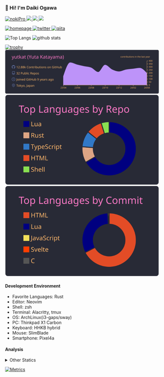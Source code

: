 ### 👋 Hi! I'm Daiki Ogawa

<p align="left"> 
  <a href="https://github.com/nokiPro/nokiPro/">
    <img src="https://komarev.com/ghpvc/?username=nokiPro" alt="nokiPro" />
  </a>
  <a href="http://twitter.com/_nokiPro">
    <img height="20" src="https://img.shields.io/twitter/follow/_nokiPro?label=Twitter&logo=twitter&style=flat" />
  </a>
  <a href="https://github.com/nokiPro">
    <img height="20" src="https://img.shields.io/github/followers/nokiPro?label=follow&logo=github&style=flat" />
  </a>
  <a href="http://qiita.com/nokiPro">
    <img height="20" src="https://qiita-badge.apiapi.app/s/nokiPro/posts.svg" />
  </a>
</p>

<p align="left"> 
  <a href="https://nokiPro.github.io/">
    <img alt="homepage" width="30px" src="https://image.flaticon.com/icons/svg/565/565527.svg" />
  </a>
  <a href="https://twitter.com/_nokiPro">
    <img alt="twitter" width="30px" src="https://image.flaticon.com/icons/svg/123/123728.svg" />
  </a>
  <a href="https://qiita.com/nokiPro">
    <img alt="qiita" width="30px" src="https://simpleicons.org/icons/qiita.svg" />
  </a>
</p>
<p align="left"> 
  <img alt="Top Langs" height="150px" src="https://github-readme-stats.vercel.app/api/top-langs/?username=nokiPro&layout=compact&count_private=true&show_icons=true&show_icons=true&theme=default" />
  <img alt="github stats" height="150px" src="https://github-readme-stats.vercel.app/api?username=nokiPro&count_private=true&show_icons=true&show_icons=true&theme=default" />
</p>

[![trophy](https://github-profile-trophy.vercel.app/?username=yutkat&theme=gruvbox)](https://github.com/ryo-ma/github-profile-trophy)
[![](https://raw.githubusercontent.com/yutkat/yutkat/master/profile-summary-card-output/dracula/0-profile-details.svg)](https://github.com/vn7n24fzkq/github-profile-summary-cards)
[![](https://raw.githubusercontent.com/yutkat/yutkat/master/profile-summary-card-output/dracula/1-repos-per-language.svg)](https://github.com/vn7n24fzkq/github-profile-summary-cards)
[![](https://raw.githubusercontent.com/yutkat/yutkat/master/profile-summary-card-output/dracula/2-most-commit-language.svg)](https://github.com/vn7n24fzkq/github-profile-summary-cards)

#### Development Environment

- Favorite Languages: Rust
- Editor: Neovim
- Shell: zsh
- Terminal: Alacritty, tmux
- OS: ArchLinux(i3-gaps/sway)
- PC: Thinkpad X1 Carbon
- Keyboard: HHKB hybrid
- Mouse: SlimBlade
- Smartphone: Pixel4a

#### Analysis

<!-- <img height="150" src="https://github.com/yutkat/yutkat/blob/master/images/stat.svg" alt="Alternative Text"/> -->

<details>
  <summary>Other Statics</summary>
  <!--START_SECTION:waka-->
**🐱 My Github Data** 

> 🏆 1,037 Contributions in the Year 2021
 > 
> 📦 12.9 kB Used in Github's Storage 
 > 
> 🚫 Not Opted to Hire
 > 
> 📜 37 Public Repositories 
 > 
> 🔑 1 Private Repository 
 > 
**I'm an Early 🐤** 

```text
🌞 Morning    31 commits     ████░░░░░░░░░░░░░░░░░░░░░   18.34% 
🌆 Daytime    57 commits     ████████░░░░░░░░░░░░░░░░░   33.73% 
🌃 Evening    54 commits     ████████░░░░░░░░░░░░░░░░░   31.95% 
🌙 Night      27 commits     ████░░░░░░░░░░░░░░░░░░░░░   15.98%

```
📅 **I'm Most Productive on Tuesday** 

```text
Monday       23 commits     ███░░░░░░░░░░░░░░░░░░░░░░   13.61% 
Tuesday      30 commits     ████░░░░░░░░░░░░░░░░░░░░░   17.75% 
Wednesday    28 commits     ████░░░░░░░░░░░░░░░░░░░░░   16.57% 
Thursday     6 commits      █░░░░░░░░░░░░░░░░░░░░░░░░   3.55% 
Friday       29 commits     ████░░░░░░░░░░░░░░░░░░░░░   17.16% 
Saturday     26 commits     ███░░░░░░░░░░░░░░░░░░░░░░   15.38% 
Sunday       27 commits     ████░░░░░░░░░░░░░░░░░░░░░   15.98%

```


📊 **This Week I Spent My Time On** 

```text
⌚︎ Time Zone: Asia/Tokyo

💬 Programming Languages: 
Other                    53 hrs 14 mins      ████████████████████░░░░░   80.95% 
JSON                     3 hrs 23 mins       █░░░░░░░░░░░░░░░░░░░░░░░░   5.15% 
Lua                      2 hrs 34 mins       █░░░░░░░░░░░░░░░░░░░░░░░░   3.91% 
Bash                     1 hr 29 mins        ░░░░░░░░░░░░░░░░░░░░░░░░░   2.26% 
JavaScript               1 hr 19 mins        ░░░░░░░░░░░░░░░░░░░░░░░░░   2.02%

🔥 Editors: 
Browser                  52 hrs 31 mins      ████████████████████░░░░░   79.86% 
Vim                      13 hrs 14 mins      █████░░░░░░░░░░░░░░░░░░░░   20.14%

💻 Operating System: 
Linux                    65 hrs 46 mins      █████████████████████████   100.0%

```

**I Mostly Code in Vim script** 

```text
Vim script               8 repos             █████████████░░░░░░░░░░░░   53.33% 
Shell                    2 repos             ███░░░░░░░░░░░░░░░░░░░░░░   13.33% 
Rust                     2 repos             ███░░░░░░░░░░░░░░░░░░░░░░   13.33% 
TypeScript               2 repos             ███░░░░░░░░░░░░░░░░░░░░░░   13.33% 
AutoHotkey               1 repo              █░░░░░░░░░░░░░░░░░░░░░░░░   6.67%

```


**Timeline**

![Chart not found](https://raw.githubusercontent.com/yutkat/yutkat/main/charts/bar_graph.png) 


<!--END_SECTION:waka-->
</details>


[![Metrics](https://github.com/yutkat/yutkat/actions/workflows/main.yml/badge.svg)](https://github.com/yutkat/yutkat/actions/workflows/main.yml)
